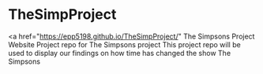 # TheSimpProject
<a href="https://epp5198.github.io/TheSimpProject/" The Simpsons Project Website</a>
Project repo for The Simpsons project
This project repo will be used to display our findings on how time has changed the show The Simpsons
